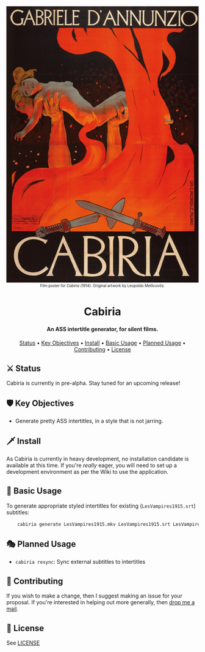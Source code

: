 <div align="center"><img src="cabiria-1914-poster.jpg" alt="Film poster for Cabiria (1914)" width="650px"></div>
<div align="center"><small><sup>Film poster for <i>Cabiria (1914)</i>. Original artwork by Leopoldo Metlicovitz.</sup></small></div>
<h1 align="center">
  Cabiria
</h1>

<h4 align="center"> An ASS intertitle generator, for silent films.</a></h4>
<p align="center">
  <a href="#-status">Status</a> •
  <a href="#-key-objectives">Key Objectives</a> •
  <a href="#-install">Install</a> •
  <a href="#-basic-usage">Basic Usage</a> •
  <a href="#-planned-usage">Planned Usage</a> •
  <a href="#-contributing">Contributing</a> •
  <a href="#-license">License</a>
</p>

## ⚔️ Status

Cabiria is currently in pre-alpha. Stay tuned for an upcoming release!

## 🛡️ Key Objectives

* Generate pretty ASS intertitles, in a style that is not jarring.

## 🗡️ Install

As Cabiria is currently in heavy development, no installation candidate is available at this time. If you're *really* eager, you will need to set up a development environment as per the Wiki to use the application.

## 🤺 Basic Usage


To generate appropriate styled intertitles for existing (`LesVampires1915.srt`) subtitles:

```bash
    cabiria generate LesVampires1915.mkv LesVampires1915.srt LesVampires1915.ass
```

## 🎭 Planned Usage

* `cabiria resync`: Sync external subtitles to intertitles

## 🐉 Contributing

If you wish to make a change, then I suggest making an issue for your proposal.
If you're interested in helping out more generally, then <a href="mailto:me@liampulles.com">drop me a mail</a>.

## 🦄 License

See [LICENSE](LICENSE)